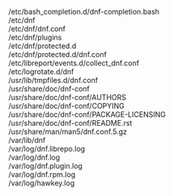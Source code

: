 /etc/bash_completion.d/dnf-completion.bash  
/etc/dnf  
/etc/dnf/dnf.conf  
/etc/dnf/plugins  
/etc/dnf/protected.d  
/etc/dnf/protected.d/dnf.conf  
/etc/libreport/events.d/collect_dnf.conf  
/etc/logrotate.d/dnf  
/usr/lib/tmpfiles.d/dnf.conf  
/usr/share/doc/dnf-conf  
/usr/share/doc/dnf-conf/AUTHORS  
/usr/share/doc/dnf-conf/COPYING  
/usr/share/doc/dnf-conf/PACKAGE-LICENSING  
/usr/share/doc/dnf-conf/README.rst  
/usr/share/man/man5/dnf.conf.5.gz  
/var/lib/dnf  
/var/log/dnf.librepo.log  
/var/log/dnf.log  
/var/log/dnf.plugin.log  
/var/log/dnf.rpm.log  
/var/log/hawkey.log  
